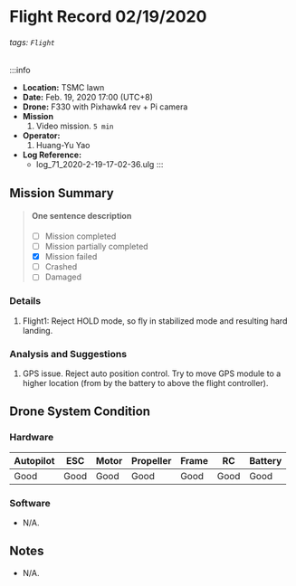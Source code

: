 # Flight Record 02/19/2020
###### tags: `Flight`

:::info
- **Location:** TSMC lawn
- **Date:** Feb. 19, 2020 17:00 (UTC+8)
- **Drone:** F330 with Pixhawk4 rev + Pi camera
- **Mission**
    1. Video mission. `5 min`
- **Operator:**
    1. Huang-Yu Yao
- **Log Reference:** 
    * log_71_2020-2-19-17-02-36.ulg
:::

## Mission Summary
> 
> #### One sentence description
> - [ ] Mission completed
> - [ ] Mission partially completed
> - [x] Mission failed
> - [ ] Crashed
> - [ ] Damaged
>
### Details
1. Flight1: Reject HOLD mode, so fly in stabilized mode and resulting hard landing.

### Analysis and Suggestions
1. GPS issue. Reject auto position control. Try to move GPS module to a higher location (from by the battery to above the flight controller).


## Drone System Condition

### Hardware
| Autopilot | ESC    | Motor   | Propeller | Frame  | RC    | Battery |
| --------- | ------ | ------- | --------- | ------ | ----- | ------- |
| Good      | Good   | Good    | Good      | Good   | Good  | Good    |

### Software
* N/A.

## Notes
* N/A.
